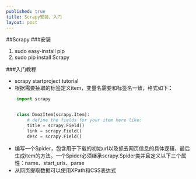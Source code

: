 ```yaml
---
published: true
title: Scrapy安装、入门
layout: post
---
```

##Scrapy
###安装
1. sudo easy-install pip
2. sudo pip install Scrapy

###入门教程
* scrapy startproject tutorial
* 根据需要抽取的标签定义item，变量名需要和标签名一致，格式如下：

```python
	import scrapy


    class DmozItem(scrapy.Item):
        # define the fields for your item here like:
        title = scrapy.Field()
        link = scrapy.Field()
        desc = scrapy.Field()
```
* 编写一个Spider，包含用于下载的初始url以及抓去网页信息的具体逻辑，最后生成item的方法。一个Spider必须继承scrapy.Spider类并且定义以下三个属性：name、start_urls、parse
* 从网页提取数据可以使用XPath和CSS表达式



